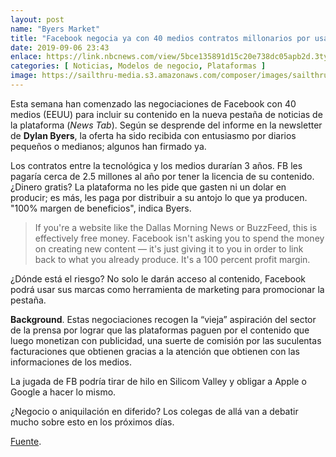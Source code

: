 ```yaml
---
layout: post
name: "Byers Market"
title: "Facebook negocia ya con 40 medios contratos millonarios por usar su contenido en la pestaña de noticias"
date: 2019-09-06 23:43
enlace: https://link.nbcnews.com/view/5bce135891d15c20e738dc05apb2d.3ty/e094a132
categories: [ Noticias, Modelos de negocio, Plataformas ]
image: https://sailthru-media.s3.amazonaws.com/composer/images/sailthru-prod-5cj/GettyImages-962171226.jpg
---
```

Esta semana han comenzado las negociaciones de Facebook con 40 medios (EEUU) para incluir su contenido en la nueva pestaña de noticias de la plataforma (_News Tab_). Según se desprende del informe en la newsletter de **Dylan Byers**, la oferta ha sido recibida con entusiasmo por diarios pequeños o medianos; algunos han firmado ya.

Los contratos entre la tecnológica y los medios durarían 3 años. FB les pagaría cerca de 2.5 millones al año por tener la licencia de su contenido. ¿Dinero gratis? La plataforma no les pide que gasten ni un dolar en producir; es más, les paga por distribuir a su antojo lo que ya producen. "100% margen de beneficios", indica Byers.

> If you're a website like the Dallas Morning News or BuzzFeed, this is effectively free money. Facebook isn't asking you to spend the money on creating new content — it's just giving it to you in order to link back to what you already produce. It's a 100 percent profit margin.

¿Dónde está el riesgo? No solo le darán acceso al contenido, Facebook podrá usar sus marcas como herramienta de marketing para promocionar la pestaña. 

**Background**. Estas negociaciones recogen la “vieja” aspiración del sector de la prensa por lograr que las plataformas paguen por el contenido que luego monetizan con publicidad, una suerte de comisión por las suculentas facturaciones que obtienen gracias a la atención que obtienen con las informaciones de los medios. 

La jugada de FB podría tirar de hilo en Silicom Valley y obligar a Apple o Google a hacer lo mismo. 

¿Negocio o aniquilación en diferido? Los colegas de allá van a debatir mucho sobre esto en los próximos días.

[Fuente](https://link.nbcnews.com/view/5bce135891d15c20e738dc05apb2d.3ty/e094a132).

